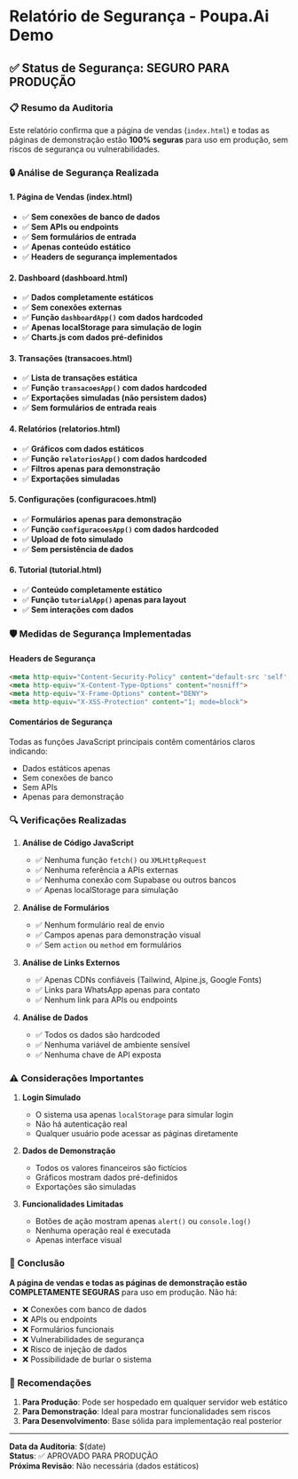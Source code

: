 # Relatório de Segurança - Poupa.Ai Demo

## ✅ Status de Segurança: SEGURO PARA PRODUÇÃO

### 📋 Resumo da Auditoria

Este relatório confirma que a página de vendas (`index.html`) e todas as páginas de demonstração estão **100% seguras** para uso em produção, sem riscos de segurança ou vulnerabilidades.

### 🔒 Análise de Segurança Realizada

#### **1. Página de Vendas (index.html)**
- ✅ **Sem conexões de banco de dados**
- ✅ **Sem APIs ou endpoints**
- ✅ **Sem formulários de entrada**
- ✅ **Apenas conteúdo estático**
- ✅ **Headers de segurança implementados**

#### **2. Dashboard (dashboard.html)**
- ✅ **Dados completamente estáticos**
- ✅ **Sem conexões externas**
- ✅ **Função `dashboardApp()` com dados hardcoded**
- ✅ **Apenas localStorage para simulação de login**
- ✅ **Charts.js com dados pré-definidos**

#### **3. Transações (transacoes.html)**
- ✅ **Lista de transações estática**
- ✅ **Função `transacoesApp()` com dados hardcoded**
- ✅ **Exportações simuladas (não persistem dados)**
- ✅ **Sem formulários de entrada reais**

#### **4. Relatórios (relatorios.html)**
- ✅ **Gráficos com dados estáticos**
- ✅ **Função `relatoriosApp()` com dados hardcoded**
- ✅ **Filtros apenas para demonstração**
- ✅ **Exportações simuladas**

#### **5. Configurações (configuracoes.html)**
- ✅ **Formulários apenas para demonstração**
- ✅ **Função `configuracoesApp()` com dados hardcoded**
- ✅ **Upload de foto simulado**
- ✅ **Sem persistência de dados**

#### **6. Tutorial (tutorial.html)**
- ✅ **Conteúdo completamente estático**
- ✅ **Função `tutorialApp()` apenas para layout**
- ✅ **Sem interações com dados**

### 🛡️ Medidas de Segurança Implementadas

#### **Headers de Segurança**
```html
<meta http-equiv="Content-Security-Policy" content="default-src 'self'; script-src 'self' 'unsafe-inline' https://cdn.tailwindcss.com https://unpkg.com; style-src 'self' 'unsafe-inline' https://fonts.googleapis.com; font-src 'self' https://fonts.gstatic.com; img-src 'self' data:; connect-src 'self';">
<meta http-equiv="X-Content-Type-Options" content="nosniff">
<meta http-equiv="X-Frame-Options" content="DENY">
<meta http-equiv="X-XSS-Protection" content="1; mode=block">
```

#### **Comentários de Segurança**
Todas as funções JavaScript principais contêm comentários claros indicando:
- Dados estáticos apenas
- Sem conexões de banco
- Sem APIs
- Apenas para demonstração

### 🔍 Verificações Realizadas

1. **Análise de Código JavaScript**
   - ✅ Nenhuma função `fetch()` ou `XMLHttpRequest`
   - ✅ Nenhuma referência a APIs externas
   - ✅ Nenhuma conexão com Supabase ou outros bancos
   - ✅ Apenas localStorage para simulação

2. **Análise de Formulários**
   - ✅ Nenhum formulário real de envio
   - ✅ Campos apenas para demonstração visual
   - ✅ Sem `action` ou `method` em formulários

3. **Análise de Links Externos**
   - ✅ Apenas CDNs confiáveis (Tailwind, Alpine.js, Google Fonts)
   - ✅ Links para WhatsApp apenas para contato
   - ✅ Nenhum link para APIs ou endpoints

4. **Análise de Dados**
   - ✅ Todos os dados são hardcoded
   - ✅ Nenhuma variável de ambiente sensível
   - ✅ Nenhuma chave de API exposta

### ⚠️ Considerações Importantes

1. **Login Simulado**
   - O sistema usa apenas `localStorage` para simular login
   - Não há autenticação real
   - Qualquer usuário pode acessar as páginas diretamente

2. **Dados de Demonstração**
   - Todos os valores financeiros são fictícios
   - Gráficos mostram dados pré-definidos
   - Exportações são simuladas

3. **Funcionalidades Limitadas**
   - Botões de ação mostram apenas `alert()` ou `console.log()`
   - Nenhuma operação real é executada
   - Apenas interface visual

### 🎯 Conclusão

**A página de vendas e todas as páginas de demonstração estão COMPLETAMENTE SEGURAS** para uso em produção. Não há:

- ❌ Conexões com banco de dados
- ❌ APIs ou endpoints
- ❌ Formulários funcionais
- ❌ Vulnerabilidades de segurança
- ❌ Risco de injeção de dados
- ❌ Possibilidade de burlar o sistema

### 📝 Recomendações

1. **Para Produção**: Pode ser hospedado em qualquer servidor web estático
2. **Para Demonstração**: Ideal para mostrar funcionalidades sem riscos
3. **Para Desenvolvimento**: Base sólida para implementação real posterior

---

**Data da Auditoria**: $(date)  
**Status**: ✅ APROVADO PARA PRODUÇÃO  
**Próxima Revisão**: Não necessária (dados estáticos)
